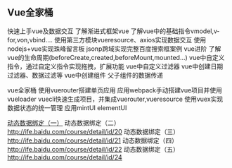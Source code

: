 
## Vue全家桶

快速上手vue及数据交互
了解渐进式框架vue
了解vue中的基础指令v­model,v­for,v­on,v­bind….
使用第三方模块vue­resource、axios实现数据交互
使用nodejs+vue实现珠峰留言板
jsonp跨域实现完整百度搜索框案例
vue进阶
了解vue的生命周期(beforeCreate,created,beforeMount,mounted…)
vue中自定义指令，通过自定义指令实现拖拽，扩展功能
vue中自定义过滤器
vue中创建日期过滤器、数据过滤等
vue中创建组件
父子组件的数据传递

vue全家桶
使用vue­router搭建单页应用
应用webpack手动搭建vue项目并使用vue­loader
vue­cli快速生成项目，并集成vue­router,vue­resource
使用vuex实现数据状态的统一管理
应用mintUI elementUI


[动态数据绑定（一）](http://ife.baidu.com/course/detail/id/15)
动态数据绑定（二）http://ife.baidu.com/course/detail/id/20
动态数据绑定（三）http://ife.baidu.com/course/detail/id/21
动态数据绑定（四）http://ife.baidu.com/course/detail/id/22
动态数据绑定（五）http://ife.baidu.com/course/detail/id/24